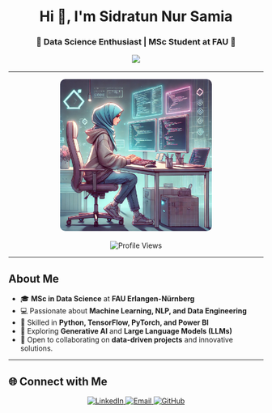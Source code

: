 <h1 align="center">Hi 👋, I'm Sidratun Nur Samia</h1>
<h3 align="center">🌟 Data Science Enthusiast | MSc Student at FAU 🌟</h3>

<p align="center">
  <img src="https://readme-typing-svg.herokuapp.com?font=Roboto&size=22&color=6A46D4&center=true&vCenter=true&width=450&lines=Data+Science+Enthusiast;Machine+Learning+Practitioner;Passionate+about+AI+%26+NLP;Open+to+Collaboration+%26+Learning" />
</p>

---

<!-- Profile Image and Views Section -->
<p align="center">
  <img src="https://raw.githubusercontent.com/snsamia/snsamia/main/image.webp" 
       alt="profile_image" width="300" style="border-radius: 10px;" />
  <br><br>
  <img src="https://komarev.com/ghpvc/?username=snsamia&label=Profile%20Views&color=6A46D4&style=flat" alt="Profile Views" />
</p>

---

## About Me

- 🎓 **MSc in Data Science** at **FAU Erlangen-Nürnberg**
- 💻 Passionate about **Machine Learning, NLP, and Data Engineering**
- 🚀 Skilled in **Python, TensorFlow, PyTorch, and Power BI**
- 🌱 Exploring **Generative AI** and **Large Language Models (LLMs)**
- 🤝 Open to collaborating on **data-driven projects** and innovative solutions.

---

## 🌐 **Connect with Me**
<p align="center">
  <a href="https://www.linkedin.com/in/snsamia/" target="_blank">
    <img src="https://img.shields.io/badge/LinkedIn-%230077B5.svg?style=for-the-badge&logo=linkedin&logoColor=white" alt="LinkedIn"/>
  </a>
  <a href="mailto:sidratun.samia@gmail.com" target="_blank">
    <img src="https://img.shields.io/badge/Email-D14836?style=for-the-badge&logo=gmail&logoColor=white" alt="Email"/>
  </a>
  <a href="https://github.com/snsamia" target="_blank">
    <img src="https://img.shields.io/badge/GitHub-333333?style=for-the-badge&logo=github&logoColor=white" alt="GitHub"/>
  </a>
</p>
